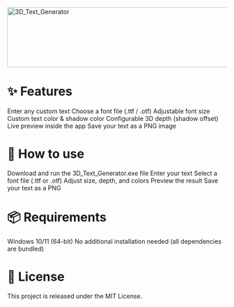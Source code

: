<img width="821" height="138" alt="3D_Text_Generator" src="https://github.com/user-attachments/assets/54467e45-f37f-451a-a681-457b197f88b9" />

# ✨ Features

Enter any custom text
Choose a font file (.ttf / .otf)
Adjustable font size
Custom text color & shadow color
Configurable 3D depth (shadow offset)
Live preview inside the app
Save your text as a PNG image

# 🚀 How to use

Download and run the 3D_Text_Generator.exe file
Enter your text
Select a font file (.ttf or .otf)
Adjust size, depth, and colors
Preview the result
Save your text as a PNG

# 📦 Requirements

Windows 10/11 (64-bit)
No additional installation needed (all dependencies are bundled)

# 📜 License

This project is released under the MIT License.
